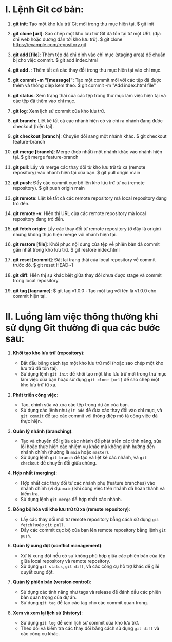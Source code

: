 # I. Lệnh Git cơ bản:

1. **git init**: Tạo một kho lưu trữ Git mới trong thư mục hiện tại.
  $ git init
3. **git clone [url]**: Sao chép một kho lưu trữ Git đã tồn tại từ một URL (địa chỉ web hoặc đường dẫn tới kho lưu trữ).
  $ git clone https://example.com/repository.git
4. **git add [file]**: Thêm tệp đã chỉ định vào chỉ mục (staging area) để chuẩn bị cho việc commit.
  $ git add index.html
5. **git add .**: Thêm tất cả các thay đổi trong thư mục hiện tại vào chỉ mục.
  
6. **git commit -m "[message]"**: Tạo một commit mới với các tệp đã được thêm và thông điệp kèm theo.
  $ git commit -m "Add index.html file"
7. **git status**: Xem trạng thái của các tệp trong thư mục làm việc hiện tại và các tệp đã thêm vào chỉ mục.
  
8. **git log**: Xem lịch sử commit của kho lưu trữ.
  
9. **git branch**: Liệt kê tất cả các nhánh hiện có và chỉ ra nhánh đang được checkout (hiện tại).
  
10. **git checkout [branch]**: Chuyển đổi sang một nhánh khác.
  $ git checkout feature-branch
11. **git merge [branch]**: Merge (hợp nhất) một nhánh khác vào nhánh hiện tại.
  $ git merge feature-branch
12. **git pull**: Lấy và merge các thay đổi từ kho lưu trữ từ xa (remote repository) vào nhánh hiện tại của bạn.
  $ git pull origin main
13. **git push**: Đẩy các commit cục bộ lên kho lưu trữ từ xa (remote repository).
  $ git push origin main
14. **git remote**: Liệt kê tất cả các remote repository mà local repository đang trỏ đến.
15. **git remote -v**: Hiển thị URL của các remote repository mà local repository đang trỏ đến.
16. **git fetch origin**: Lấy các thay đổi từ remote repository (ở đây là origin) nhưng không thực hiện merge với nhánh hiện tại.
17. **git restore [file]**: Khôi phục nội dung của tệp về phiên bản đã commit gần nhất trong kho lưu trữ.
    $ git restore index.html
18. **git reset [commit]**: Đặt lại trạng thái của local repository về commit trước đó.
    $ git reset HEAD~1
19. **git diff**: Hiển thị sự khác biệt giữa thay đổi chưa được stage và commit trong local repository.
20. **git tag [tagname]**:
    $ git tag v1.0.0 : Tạo một tag với tên là v1.0.0 cho commit hiện tại.

# II. Luồng làm việc thông thường khi sử dụng Git thường đi qua các bước sau:

1. **Khởi tạo kho lưu trữ (repository)**:
   - Bắt đầu bằng cách tạo một kho lưu trữ mới (hoặc sao chép một kho lưu trữ đã tồn tại).
   - Sử dụng lệnh `git init` để khởi tạo một kho lưu trữ mới trong thư mục làm việc của bạn hoặc sử dụng `git clone [url]` để sao chép một kho lưu trữ từ xa.

2. **Phát triển công việc**:
   - Tạo, chỉnh sửa và xóa các tệp trong dự án của bạn.
   - Sử dụng các lệnh như `git add` để đưa các thay đổi vào chỉ mục, và `git commit` để tạo các commit với thông điệp mô tả công việc đã thực hiện.

3. **Quản lý nhánh (branching)**:
   - Tạo và chuyển đổi giữa các nhánh để phát triển các tính năng, sửa lỗi hoặc thực hiện các nhiệm vụ khác mà không ảnh hưởng đến nhánh chính (thường là `main` hoặc `master`).
   - Sử dụng lệnh `git branch` để tạo và liệt kê các nhánh, và `git checkout` để chuyển đổi giữa chúng.

4. **Hợp nhất (merging)**:
   - Hợp nhất các thay đổi từ các nhánh phụ (feature branches) vào nhánh chính (ví dụ: `main`) khi công việc trên nhánh đã hoàn thành và kiểm tra.
   - Sử dụng lệnh `git merge` để hợp nhất các nhánh.

5. **Đồng bộ hóa với kho lưu trữ từ xa (remote repository)**:
   - Lấy các thay đổi mới từ remote repository bằng cách sử dụng `git fetch` hoặc `git pull`.
   - Đẩy các commit cục bộ của bạn lên remote repository bằng lệnh `git push`.

6. **Quản lý xung đột (conflict management)**:
   - Xử lý xung đột nếu có sự không phù hợp giữa các phiên bản của tệp giữa local repository và remote repository.
   - Sử dụng `git status`, `git diff`, và các công cụ hỗ trợ khác để giải quyết xung đột.

7. **Quản lý phiên bản (version control)**:
   - Sử dụng các tính năng như tags và release để đánh dấu các phiên bản quan trọng của dự án.
   - Sử dụng `git tag` để tạo các tag cho các commit quan trọng.

8. **Xem và xem lại lịch sử (history)**:
   - Sử dụng `git log` để xem lịch sử commit của kho lưu trữ.
   - Theo dõi và kiểm tra các thay đổi bằng cách sử dụng `git diff` và các công cụ khác.
